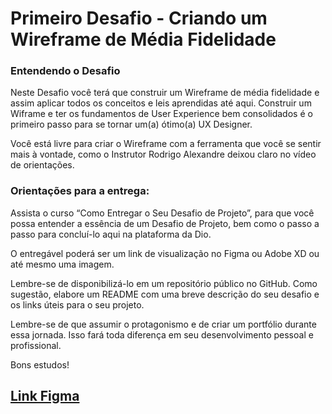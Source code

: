 # Primeiro Desafio - Criando um Wireframe de Média Fidelidade

### Entendendo o Desafio
 
Neste Desafio você terá que construir um Wireframe de média fidelidade e assim aplicar todos os conceitos e leis aprendidas até aqui. Construir um Wiframe e ter os fundamentos de User Experience bem consolidados é o primeiro passo para se tornar um(a) ótimo(a) UX Designer. 

Você está livre para criar o Wireframe com a ferramenta que você se sentir mais à vontade, como o Instrutor Rodrigo Alexandre deixou claro no vídeo de orientações.  

### Orientações para a entrega: 

Assista o curso “Como Entregar o Seu Desafio de Projeto”, para que você possa entender a essência de um Desafio de Projeto, bem como o passo a passo para concluí-lo aqui na plataforma da Dio. 

O entregável poderá ser um link de visualização no Figma ou Adobe XD ou até mesmo uma imagem. 

Lembre-se de disponibilizá-lo em um repositório público no GitHub. Como sugestão, elabore um README com uma breve descrição do seu desafio e os links úteis para o seu projeto. 

Lembre-se de que assumir o protagonismo e de criar um portfólio durante essa jornada. Isso fará toda diferença em seu desenvolvimento pessoal e profissional. 

Bons estudos! 

## [Link Figma](https://www.figma.com/design/D0SahZJnhRgVcehMiyveGl/UX-UI-Course-DIO-First-Project?node-id=0-1&t=kLNyz579zMUsTidR-0)
